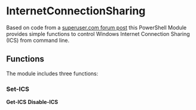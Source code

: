 # InternetConnectionSharing
Based on code from a [superuser.com forum post](https://superuser.com/questions/470319/how-to-enable-internet-connection-sharing-using-command-line/649183) this PowerShell Module provides simple functions to control Windows Internet Connection Sharing (ICS) from command line.

## Functions
The module includes three functions:

### Set-ICS

**Get-ICS** 
**Disable-ICS** 
